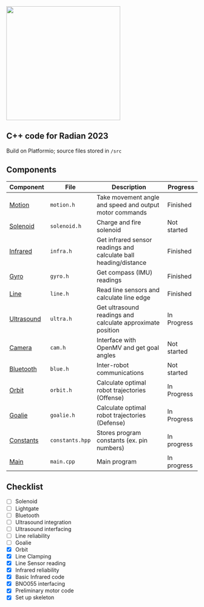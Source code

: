 <img src=https://user-images.githubusercontent.com/30610197/219515089-ddc62347-1ecf-4351-8793-f94fc709403c.png width=300>

## C++ code for Radian 2023

Build on Platformio; source files stored in `/src`

## Components
| Component | File | Description | Progress |
|-|-|-|-|
| <a href=https://github.com/soccer-robotics/solanum/blob/master/src/motion.cpp>Motion</a> | `motion.h` | Take movement angle and speed and output motor commands | Finished |
| <a href=https://github.com/soccer-robotics/solanum/blob/master/src/solenoid.cpp>Solenoid</a> | `solenoid.h` | Charge and fire solenoid | Not started |
| <a href=https://github.com/soccer-robotics/solanum/blob/master/src/infra.cpp>Infrared</a> | `infra.h` | Get infrared sensor readings and calculate ball heading/distance | Finished |
| <a href=https://github.com/soccer-robotics/solanum/blob/master/src/gyro.cpp>Gyro</a> | `gyro.h` | Get compass (IMU) readings | Finished |
| <a href=https://github.com/soccer-robotics/solanum/blob/master/src/line.cpp>Line</a> | `line.h` | Read line sensors and calculate line edge | Finished |
| <a href=https://github.com/soccer-robotics/solanum/blob/master/src/ultra.cpp>Ultrasound</a> | `ultra.h` | Get ultrasound readings and calculate approximate position | In Progress |
| <a href=https://github.com/soccer-robotics/solanum/blob/master/src/cam.cpp>Camera</a> | `cam.h` | Interface with OpenMV and get goal angles | Not started |
| <a href=https://github.com/soccer-robotics/solanum/blob/master/src/blue.cpp>Bluetooth</a> | `blue.h` | Inter-robot communications | Not started
| <a href=https://github.com/soccer-robotics/solanum/blob/master/src/orbit.cpp>Orbit</a> | `orbit.h` | Calculate optimal robot trajectories (Offense) | In Progress |
| <a href=https://github.com/soccer-robotics/solanum/blob/master/src/goalie.cpp>Goalie</a> | `goalie.h` | Calculate optimal robot trajectories (Defense) | In Progress |
| <a href=https://github.com/soccer-robotics/solanum/blob/master/src/constants.hpp>Constants</a> | `constants.hpp` | Stores program constants (ex. pin numbers) | In progress |
| <a href=https://github.com/soccer-robotics/solanum/blob/master/src/main.cpp>Main</a> | `main.cpp` | Main program | In progress |

## Checklist
- [ ] Solenoid
- [ ] Lightgate
- [ ] Bluetooth
- [ ] Ultrasound integration
- [ ] Ultrasound interfacing
- [ ] Line reliability
- [ ] Goalie
- [x] Orbit
- [x] Line Clamping
- [x] Line Sensor reading
- [x] Infrared reliability
- [x] Basic Infrared code
- [x] BNO055 interfacing
- [x] Preliminary motor code
- [x] Set up skeleton
